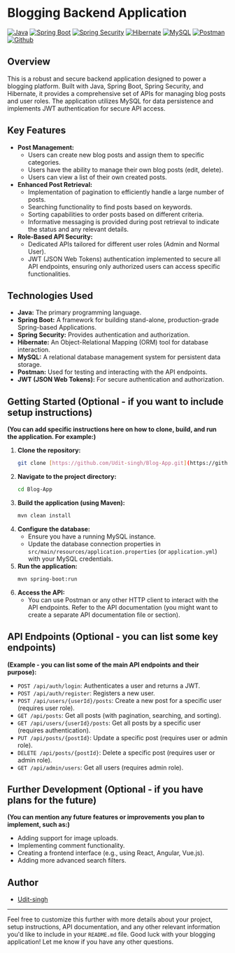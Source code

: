 # Blogging Backend Application

[![Java](https://img.shields.io/badge/Java-17-orange.svg)](https://www.java.com/)
[![Spring Boot](https://img.shields.io/badge/Spring%20Boot-3.x-brightgreen.svg)](https://spring.io/projects/spring-boot)
[![Spring Security](https://img.shields.io/badge/Spring%20Security-6.x-blue.svg)](https://spring.io/projects/spring-security)
[![Hibernate](https://img.shields.io/badge/Hibernate-6.x-red.svg)](https://hibernate.org/)
[![MySQL](https://img.shields.io/badge/MySQL-8.x-yellow.svg)](https://www.mysql.com/)
[![Postman](https://img.shields.io/badge/Postman-FF6C37.svg)](https://www.postman.com/)
[![Github](https://img.shields.io/badge/Github-black.svg?style=flat&logo=github)](https://github.com/Udit-singh/Blog-App)

## Overview

This is a robust and secure backend application designed to power a blogging platform. Built with Java, Spring Boot, Spring Security, and Hibernate, it provides a comprehensive set of APIs for managing blog posts and user roles. The application utilizes MySQL for data persistence and implements JWT authentication for secure API access.

## Key Features

* **Post Management:**
    * Users can create new blog posts and assign them to specific categories.
    * Users have the ability to manage their own blog posts (edit, delete).
    * Users can view a list of their own created posts.
* **Enhanced Post Retrieval:**
    * Implementation of pagination to efficiently handle a large number of posts.
    * Searching functionality to find posts based on keywords.
    * Sorting capabilities to order posts based on different criteria.
    * Informative messaging is provided during post retrieval to indicate the status and any relevant details.
* **Role-Based API Security:**
    * Dedicated APIs tailored for different user roles (Admin and Normal User).
    * JWT (JSON Web Tokens) authentication implemented to secure all API endpoints, ensuring only authorized users can access specific functionalities.

## Technologies Used

* **Java:** The primary programming language.
* **Spring Boot:** A framework for building stand-alone, production-grade Spring-based Applications.
* **Spring Security:** Provides authentication and authorization.
* **Hibernate:** An Object-Relational Mapping (ORM) tool for database interaction.
* **MySQL:** A relational database management system for persistent data storage.
* **Postman:** Used for testing and interacting with the API endpoints.
* **JWT (JSON Web Tokens):** For secure authentication and authorization.

## Getting Started (Optional - if you want to include setup instructions)

**(You can add specific instructions here on how to clone, build, and run the application. For example:)**

1.  **Clone the repository:**
    ```bash
    git clone [https://github.com/Udit-singh/Blog-App.git](https://github.com/Udit-singh/Blog-App.git)
    ```
2.  **Navigate to the project directory:**
    ```bash
    cd Blog-App
    ```
3.  **Build the application (using Maven):**
    ```bash
    mvn clean install
    ```
4.  **Configure the database:**
    * Ensure you have a running MySQL instance.
    * Update the database connection properties in `src/main/resources/application.properties` (or `application.yml`) with your MySQL credentials.
5.  **Run the application:**
    ```bash
    mvn spring-boot:run
    ```
6.  **Access the API:**
    * You can use Postman or any other HTTP client to interact with the API endpoints. Refer to the API documentation (you might want to create a separate API documentation file or section).

## API Endpoints (Optional - you can list some key endpoints)

**(Example - you can list some of the main API endpoints and their purpose):**

* `POST /api/auth/login`: Authenticates a user and returns a JWT.
* `POST /api/auth/register`: Registers a new user.
* `POST /api/users/{userId}/posts`: Create a new post for a specific user (requires user role).
* `GET /api/posts`: Get all posts (with pagination, searching, and sorting).
* `GET /api/users/{userId}/posts`: Get all posts by a specific user (requires authentication).
* `PUT /api/posts/{postId}`: Update a specific post (requires user or admin role).
* `DELETE /api/posts/{postId}`: Delete a specific post (requires user or admin role).
* `GET /api/admin/users`: Get all users (requires admin role).

## Further Development (Optional - if you have plans for the future)

**(You can mention any future features or improvements you plan to implement, such as:)**

* Adding support for image uploads.
* Implementing comment functionality.
* Creating a frontend interface (e.g., using React, Angular, Vue.js).
* Adding more advanced search filters.

## Author

* [Udit-singh](https://github.com/Udit-singh)

---

Feel free to customize this further with more details about your project, setup instructions, API documentation, and any other relevant information you'd like to include in your `README.md` file. Good luck with your blogging application! Let me know if you have any other questions.
